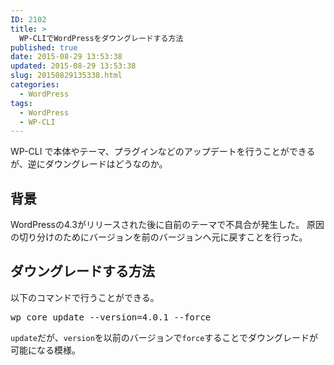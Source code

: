 ```yaml
---
ID: 2102
title: >
  WP-CLIでWordPressをダウングレードする方法
published: true
date: 2015-08-29 13:53:38
updated: 2015-08-29 13:53:38
slug: 20150829135338.html
categories:
  - WordPress
tags:
  - WordPress
  - WP-CLI
---
```


WP-CLI で本体やテーマ、プラグインなどのアップデートを行うことができるが、逆にダウングレードはどうなのか。

<!--more-->

<h2>背景</h2>
WordPressの4.3がリリースされた後に自前のテーマで不具合が発生した。
原因の切り分けのためにバージョンを前のバージョンへ元に戻すことを行った。

<h2>ダウングレードする方法</h2>
以下のコマンドで行うことができる。
<pre class="cmd">wp core update --version=4.0.1 --force</pre>

<code>update</code>だが、<code>version</code>を以前のバージョンで<code>force</code>することでダウングレードが可能になる模様。
